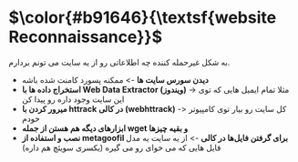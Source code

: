 $\color{#b91646}{\textsf{website Reconnaissance}}$
===================================================

به شکل غیرحمله کننده چه اطلاعاتی رو از یه سایت می تونم بردارم.

- **دیدن سورس سایت ها** -> ممکنه پسورد کامنت شده باشه
- **استخراج داده ها با Web Data Extractor (ویندوز)** -> مثلا تمام ایمیل هایی که توی این سایت وجود داره رو پیدا کن
- **میرور کردن با httrack در کالی (webhttrack)** -> کل سایت رو بیار توی کامپیوتر خودم
- **ابزارهای دیگه هم هستن از جمله wget و بقیه چیزها**
- **نصب و استفاده از metagoofil برای گرفتن فایل‌ها در کالی** -> از یه سایت یه مدل فایل هایی که می خوای رو می گیره (یکسری سویئچ هم داره)

